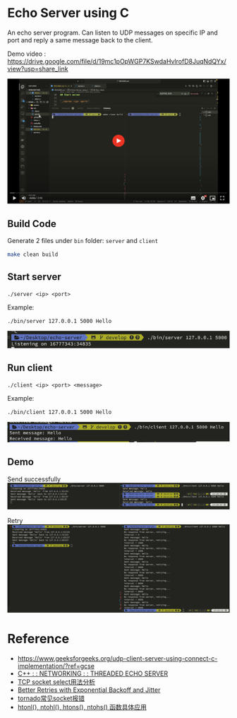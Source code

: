 # Echo Server using C
An echo server program. Can listen to UDP messages on specific IP and port and reply a same message back to the client.

Demo video : https://drive.google.com/file/d/19mc1pOpWGP7KSwdaHvlrofD8JuqNdQYx/view?usp=share_link

[![demo.mp4](assets/images/demo.png)](https://drive.google.com/file/d/19mc1pOpWGP7KSwdaHvlrofD8JuqNdQYx/preview)

## Build Code
Generate 2 files under `bin` folder: `server` and `client`

```sh
make clean build
```

## Start server

`./server <ip> <port>`

Example:
```sh
./bin/server 127.0.0.1 5000 Hello
```

![server](assets/images/server.png)
## Run client

`./client <ip> <port> <message>`

Example:
```sh
./bin/client 127.0.0.1 5000 Hello
```
![client](assets/images/client.png)

## Demo

Send successfully
![demo-send](assets/images/demo-send.png)

Retry
![demo-retry](assets/images/demo-retry.png)

# Reference
* https://www.geeksforgeeks.org/udp-client-server-using-connect-c-implementation/?ref=gcse
* [C++ : : NETWORKING : : THREADED ECHO SERVER](https://cppsecrets.com/users/2194110105107104105108981049711648504964103109971051084699111109/C00-Networking-Threaded-echo-server.php)
* [TCP socket select用法分析](https://blog.csdn.net/u014530704/article/details/72833186)
* [Better Retries with Exponential Backoff and Jitter](https://www.baeldung.com/resilience4j-backoff-jitter)
* [tornado常见socket报错](https://www.jianshu.com/p/a7762d8c9973)
* [htonl(), ntohl(), htons(), ntohs() 函数具体应用](https://blog.csdn.net/u010355144/article/details/44964181)
